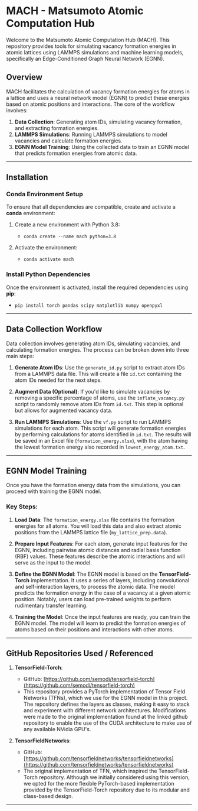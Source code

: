 # MACH - Matsumoto Atomic Computation Hub

Welcome to the Matsumoto Atomic Computation Hub (MACH). This repository provides tools for simulating vacancy formation energies in atomic lattices using LAMMPS simulations and machine learning models, specifically an Edge-Conditioned Graph Neural Network (EGNN).

## Overview

MACH facilitates the calculation of vacancy formation energies for atoms in a lattice and uses a neural network model (EGNN) to predict these energies based on atomic positions and interactions. The core of the workflow involves:
1. **Data Collection**: Generating atom IDs, simulating vacancy formation, and extracting formation energies.
2. **LAMMPS Simulations**: Running LAMMPS simulations to model vacancies and calculate formation energies.
3. **EGNN Model Training**: Using the collected data to train an EGNN model that predicts formation energies from atomic data.

---

## Installation

### Conda Environment Setup

To ensure that all dependencies are compatible, create and activate a **conda** environment:

1. Create a new environment with Python 3.8:
   - `conda create --name mach python=3.8`
   
2. Activate the environment:
   - `conda activate mach`

### Install Python Dependencies

Once the environment is activated, install the required dependencies using **pip**:
   - `pip install torch pandas scipy matplotlib numpy openpyxl`
   
---

## Data Collection Workflow

Data collection involves generating atom IDs, simulating vacancies, and calculating formation energies. The process can be broken down into three main steps:

1. **Generate Atom IDs**: Use the `generate_id.py` script to extract atom IDs from a LAMMPS data file. This will create a file `id.txt` containing the atom IDs needed for the next steps.

2. **Augment Data (Optional)**: If you'd like to simulate vacancies by removing a specific percentage of atoms, use the `inflate_vacancy.py` script to randomly remove atom IDs from `id.txt`. This step is optional but allows for augmented vacancy data.

3. **Run LAMMPS Simulations**: Use the `vf.py` script to run LAMMPS simulations for each atom. This script will generate formation energies by performing calculations for atoms identified in `id.txt`. The results will be saved in an Excel file (`formation_energy.xlsx`), with the atom having the lowest formation energy also recorded in `lowest_energy_atom.txt`.

---

## EGNN Model Training

Once you have the formation energy data from the simulations, you can proceed with training the EGNN model. 

### Key Steps:

1. **Load Data**: The `formation_energy.xlsx` file contains the formation energies for all atoms. You will load this data and also extract atomic positions from the LAMMPS lattice file (`my_lattice_prep.data`).

2. **Prepare Input Features**: For each atom, generate input features for the EGNN, including pairwise atomic distances and radial basis function (RBF) values. These features describe the atomic interactions and will serve as the input to the model.

3. **Define the EGNN Model**: The EGNN model is based on the **TensorField-Torch** implementation. It uses a series of layers, including convolutional and self-interaction layers, to process the atomic data. The model predicts the formation energy in the case of a vacancy at a given atomic position. Notably, users can load pre-trained weights to perform rudimentary transfer learning. 

4. **Training the Model**: Once the input features are ready, you can train the EGNN model. The model will learn to predict the formation energies of atoms based on their positions and interactions with other atoms.

---

## GitHub Repositories Used / Referenced

1. **TensorField-Torch**:
   - GitHub: [https://github.com/semodi/tensorfield-torch](https://github.com/semodi/tensorfield-torch)
   - This repository provides a PyTorch implementation of Tensor Field Networks (TFNs), which we use for the EGNN model in this project. The repository defines the layers as classes, making it easy to stack and experiment with different network architectures. Modifications were made to the original implementation found at the linked github repository to enable the use of the CUDA architecture to make use of any available NVidia GPU's. 

2. **TensorFieldNetworks**:
   - GitHub: [https://github.com/tensorfieldnetworks/tensorfieldnetworks](https://github.com/tensorfieldnetworks/tensorfieldnetworks)
   - The original implementation of TFN, which inspired the TensorField-Torch repository. Although we initially considered using this version, we opted for the more flexible PyTorch-based implementation provided by the TensorField-Torch repository due to its modular and class-based design.

---
